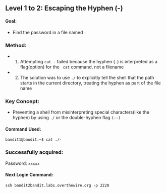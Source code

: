 ## Level 1 to 2: Escaping the Hyphen (-)
#### Goal: 
- Find the password in a file named ```-```
### Method:
 - 1. Attempting ```cat -``` failed because the hyphen (```-```) is interpreted as a flag(option) for the ``` cat``` command, not a filename
 - 2. The solution was to use ```./``` to explicitly tell the shell that the path starts in the current directory, treating the hyphen as part of the file name
  
### Key Concept: 
- Preventing a shell from misinterpreting special characters(like the hyphen) by using ```./``` or the double-hyphen flag ```(--)```
  
#### Command Used:
  ```bandit1@bandit:~$ cat ./-```
  
### Successfully acquired: 
Password: ```xxxxx```
#### Next Login Command:
```ssh bandit2bandit.labs.overthewire.org -p 2220 ```
